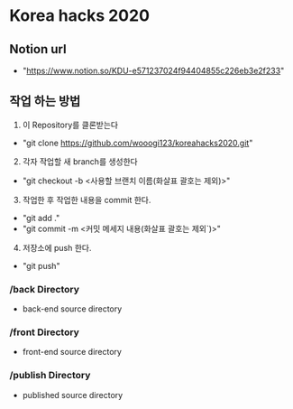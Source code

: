 Korea hacks 2020
=======================

## Notion url
 - "https://www.notion.so/KDU-e571237024f94404855c226eb3e2f233"

## 작업 하는 방법
1. 이 Repository를 클론받는다
 - "git clone https://github.com/wooogi123/koreahacks2020.git"
2. 각자 작업할 새 branch를 생성한다
 - "git checkout -b <사용할 브랜치 이름(화살표 괄호는 제외)>"
3. 작업한 후 작업한 내용을 commit 한다.
 - "git add ."
 - "git commit -m <커밋 메세지 내용(화살표 괄호는 제외`)>"
4. 저장소에 push 한다.
 - "git push"

### /back Directory
 - back-end source directory

### /front Directory
 - front-end source directory

### /publish Directory
 - published source directory
